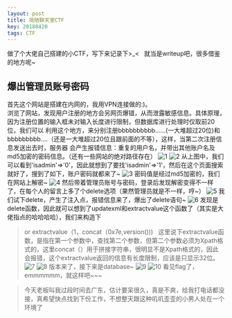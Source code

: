 ```yaml
---
layout: post
title: 简陋聊天室CTF
key: 20180420
tags: CTF
---
```


做了个大佬自己搭建的小CTF，写下来记录下>_<  
就当是writeup吧，很多借鉴的地方呢~
<!--more-->

## 爆出管理员账号密码
首先这个网站是搭建在内网的，我用VPN连接做的:)。  
浏览了网站，发现用户注册的地方会另网页爆错，从而泄露敏感信息。具体原理，因为注册位置的输入框未对输入长度进行限制，但数据库进行处理时仅取前20位，我们可以
利用这个地方，来分别注册bbbbbbbbbb......(一大堆超过20位)和bbbbbbbbb....（还是一大堆超过20位且跟前面的不等），这样，当第二次注册信息发送出去时，服务器
会产生报错信息：重复的用户名，并带出其他账户名及md5加密的密码信息。（还有一些网站的绝对路径存在）
![1](/xingruidong95.github.io/photo/2.png)
![2](/xingruidong95.github.io/photo/3.png)
从上图中，我们可以看到'isadmin'=>'0'，因此就想到了要找'isadmin'=>'1'，然后在这个页面搜索就好了，搜到了如下，账户密码就都来了~
![3](/xingruidong95.github.io/photo/4.png)
密码值是经过md5加密的，我们在网站上解密~
![4](/xingruidong95.github.io/photo/11.png)
然后带着管理员账号与密码，登录后发现解密变得不一样了，在每个人的留言上多了个delete选项（果然管理员就是不一样，哼~）
![5](/xingruidong95.github.io/photo/5.png)
我们试下delete，产生了注入点，报错信息来了，爆出了delete语句~
![6](/xingruidong95.github.io/photo/6.png)
发现是delete函数，因此就可以想到了updatexml和extractvalue这个函数了（其实是大佬指点的哈哈哈哈），我们来构造下  
>or extractvalue（1，concat（0x7e,version()))  
这里说下extractvalue函数，是指在第一个参数中，查找第二个参数，但第二个参数必须为Xpath格式的，这里concat（）用于拼接字符串，很明显不是Xpath格式的，因此
会报错，这个extractvalue返回的信息有长度限制，应该是只显示32位。
![7](/xingruidong95.github.io/photo/7.png)
![8](/xingruidong95.github.io/photo/8.png)
版本来了，接下来是database~
![9](/xingruidong95.github.io/photo/9.png)
![10](/xingruidong95.github.io/photo/10.png)
看见flag了，emmmmmm，就这样吧~~~

>今天老板叫我过段时间去广东，估计要呆很久，真是不爽，给我打电话都没接，真希望快点找到下份工作，不想整天跟这种叽叽歪歪的小男人处在一个环境了
